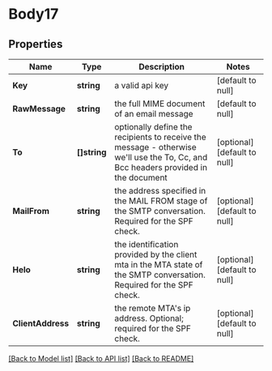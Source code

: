 # Body17

## Properties
Name | Type | Description | Notes
------------ | ------------- | ------------- | -------------
**Key** | **string** | a valid api key | [default to null]
**RawMessage** | **string** | the full MIME document of an email message | [default to null]
**To** | **[]string** | optionally define the recipients to receive the message - otherwise we&#39;ll use the To, Cc, and Bcc headers provided in the document | [optional] [default to null]
**MailFrom** | **string** | the address specified in the MAIL FROM stage of the SMTP conversation. Required for the SPF check. | [optional] [default to null]
**Helo** | **string** | the identification provided by the client mta in the MTA state of the SMTP conversation. Required for the SPF check. | [optional] [default to null]
**ClientAddress** | **string** | the remote MTA&#39;s ip address. Optional; required for the SPF check. | [optional] [default to null]

[[Back to Model list]](../README.md#documentation-for-models) [[Back to API list]](../README.md#documentation-for-api-endpoints) [[Back to README]](../README.md)


